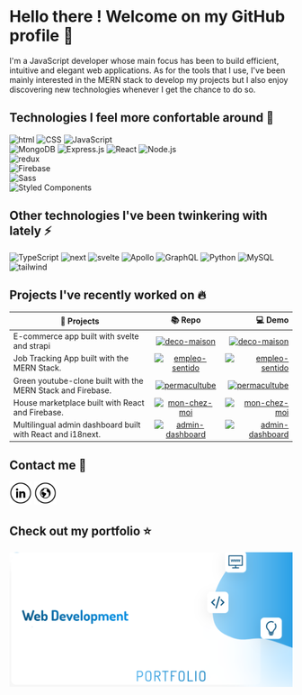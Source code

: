 # Hello there ! Welcome on my GitHub profile :wave:

I'm a JavaScript developer whose main focus has been to build efficient, intuitive and elegant web applications. As for the tools that I use, I've been mainly interested in the MERN stack to develop my projects but I also enjoy discovering new technologies whenever I get the chance to do so.

## Technologies I feel more confortable around :rocket:
<div><img alt="html" src="https://img.shields.io/badge/-HTML-E34F26.svg?logo=html5&logoColor=white" />
<img alt="CSS" src="https://img.shields.io/badge/CSS-1572B6.svg?logo=css3&logoColor=white">
<img alt="JavaScript" src="https://img.shields.io/badge/-JavaScript-yellow.svg?logo=javascript&logoColor=white"></div>
<div>
<img alt="MongoDB" src ="https://img.shields.io/badge/MongoDB-4ea94b.svg?logo=mongodb&logoColor=white">
<img alt="Express.js" src="https://img.shields.io/badge/Express.js-404d59.svg?logo=express&logoColor=white">
<img alt="React" src="https://img.shields.io/badge/-React-45b8d8.svg?logo=react&logoColor=white" />
<img alt="Node.js" src="https://img.shields.io/badge/Node.js-43853D.svg?logo=node.js&logoColor=white">
 </div>
 <div>
<img alt="redux" src="https://img.shields.io/badge/-Redux-764ABC.svg?logo=redux&logoColor=white" />
 </div>
 <div>
<img alt="Firebase" src="https://img.shields.io/badge/-Firebase-039BE5.svg?&logo=Firebase&logoColor=white" />
 </div>
 <div>
<img alt="Sass" src="https://img.shields.io/badge/Sass-CC6699.svg?logo=sass&logoColor=white" />
 </div>
 <div>
<img alt="Styled Components" src="https://img.shields.io/badge/-Styled_Components-db7092.svg?logo=styled-components&logoColor=white" />
</div>

## Other technologies I've been twinkering with lately :zap:
<div>
 <img alt="TypeScript" src="https://img.shields.io/badge/-TypeScript-007ACC.svg?logo=typescript&logoColor=white" />
 <img alt="next" src="https://img.shields.io/badge/Next-black.svg?logo=next.js&logoColor=white" >
 <img alt="svelte" src="https://img.shields.io/badge/svelte-%23f1413d.svg?logo=svelte&logoColor=white">
<img alt="Apollo" src="https://img.shields.io/badge/-Apollo%20GraphQL-311C87.svg?logo=apollo-graphql&logoColor=white" />
<img alt="GraphQL" src="https://img.shields.io/badge/-GraphQL-E10098.svg?logo=graphql&logoColor=white" />
 <img alt="Python" src="https://img.shields.io/badge/Python-14354C.svg?logo=python&logoColor=white">
 <img alt="MySQL" src="https://img.shields.io/badge/MySQL-black.svg?logo=mysql&logoColor=white">
<img alt="tailwind" src="https://img.shields.io/badge/tailwindcss-%2338B2AC.svg?logo=tailwind-css&logoColor=white"> 
</div>

## Projects I've recently worked on :fire:
| <b>🦜 Projects</b>    |  <b>📚 Repo</b>    | <b>💻 Demo</b>   |
| ------------- |:-------------:| -----:|
| E-commerce app built with svelte and strapi | <a href="https://github.com/LouisLeca22/deco-maison"><img alt="deco-maison" src="https://img.shields.io/static/v1?label=&message=deco--maison&color=000605&logo=github&logoColor=FFFFFF&labelColor=000605"/></a> |  <a href="https://deco-maison.netlify.app/"><img alt="deco-maison" src="https://img.shields.io/static/v1?label=&message=deco--maison&color=343b41&logo=netlify&logoColor=FFFFFF&labelColor=000605"/></a>  |
| Job Tracking App built with the MERN Stack. | <a href="https://github.com/LouisLeca22/empleo-sentido"><img alt="empleo-sentido" src="https://img.shields.io/static/v1?label=&message=empleo--sentido&color=000605&logo=github&logoColor=FFFFFF&labelColor=000605"/></a> |  <a href="https://empleo-sentido.herokuapp.com/"><img alt="empleo-sentido" src="https://img.shields.io/static/v1?label=&message=empleo--sentido&color=343b41&logo=heroku&logoColor=FFFFFF&labelColor=000605"/></a>  |
| Green youtube-clone built with the MERN Stack and Firebase. | <a href="https://github.com/LouisLeca22/permacultube"><img alt="permacultube" src="https://img.shields.io/static/v1?label=&message=permacultube&color=000605&logo=github&logoColor=FFFFFF&labelColor=000605"/></a> |  <a href="https://permacultube.vercel.app/"><img alt="permacultube" src="https://img.shields.io/static/v1?label=&message=permacultube&color=343b41&logo=vercel&logoColor=FFFFFF&labelColor=000605"/></a>  |
| House marketplace built with React and Firebase. | <a href="https://github.com/LouisLeca22/mon-chez-moi"><img alt="mon-chez-moi" src="https://img.shields.io/static/v1?label=&message=mon--chez--moi&color=000605&logo=github&logoColor=FFFFFF&labelColor=000605"/></a> |  <a href="https://mon-chez-moi.vercel.app/"><img alt="mon-chez-moi" src="https://img.shields.io/static/v1?label=&message=mon--chez--moi&color=343b41&logo=vercel&logoColor=FFFFFF&labelColor=000605"/></a>  |
| Multilingual admin dashboard built with React and i18next. | <a href="https://github.com/LouisLeca22/admin-dashboard"><img alt="admin-dashboard" src="https://img.shields.io/static/v1?label=&message=admin--dashboard&color=000605&logo=github&logoColor=FFFFFF&labelColor=000605"/></a> |  <a href="https://dashboard-4886f.web.app/"><img alt="admin-dashboard" src="https://img.shields.io/static/v1?label=&message=admin--dashboard&color=343b41&logo=firebase&logoColor=FFFFFF&labelColor=000605"/></a>  |





## Contact me :speech_balloon:

<a href="https://www.linkedin.com/in/louis-leca/" target="_blank"><img src="assets/in.png" alt="LinkedIn" width="40"></a>
<a href="https://louis-leca.web.app" target="_blank"><img src="assets/www.png" alt="web" width="40"></a>

## Check out my portfolio :star:

<a  href="http://louis-leca.web.app">
 <img src="./assets/website.png" alt="website" />
</a>
